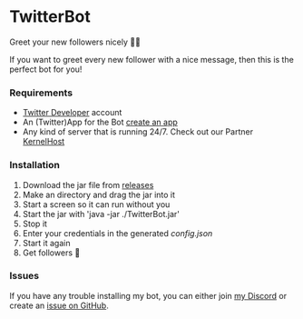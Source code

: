# TwitterBot
Greet your new followers nicely 🙋‍♂️

If you want to greet every new follower with a nice message, then this is the perfect bot for you!

### Requirements
* [Twitter Developer](https://developer.twitter.com/en/apply-for-access) account
* An (Twitter)App for the Bot [create an app](https://developer.twitter.com/en/apps/create)
* Any kind of server that is running 24/7. Check out our Partner [KernelHost](https://www.kernelhost.de/)

### Installation
1. Download the jar file from [releases](https://github.com/Luuuuuis/TwitterBot/releases)
2. Make an directory and drag the jar into it
3. Start a screen so it can run without you
4. Start the jar with 'java -jar ./TwitterBot.jar'
5. Stop it
6. Enter your credentials in the generated *config.json*
7. Start it again
8. Get followers 🤯

### Issues
If you have any trouble installing my bot, you can either join [my Discord](https://discord.gg/https://discord.gg/wKuHFWa) or create an [issue on GitHub](https://github.com/Luuuuuis/TwitterBot/issues/new/choose).
 
